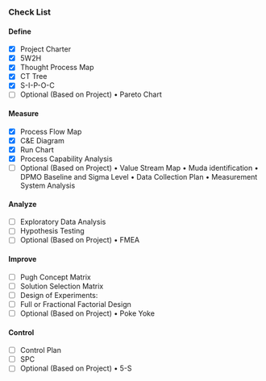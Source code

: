 ### Check List

#### Define

- [x] Project Charter
- [x] 5W2H
- [x] Thought Process Map
- [x] CT Tree
- [x] S-I-P-O-C
- [ ] Optional (Based on Project) 
• Pareto Chart

#### Measure

- [x] Process Flow Map
- [x] C&E Diagram
- [x] Run Chart
- [x] Process Capability Analysis
- [ ] Optional (Based on Project)
• Value Stream Map
• Muda identification
• DPMO Baseline and Sigma Level
• Data Collection Plan
• Measurement System Analysis

#### Analyze

- [ ] Exploratory Data Analysis
- [ ] Hypothesis Testing
- [ ] Optional (Based on Project)
• FMEA

#### Improve

- [ ] Pugh Concept Matrix
- [ ] Solution Selection Matrix
- [ ] Design of Experiments:
- [ ] Full or Fractional Factorial Design
- [ ] Optional (Based on Project)
• Poke Yoke

#### Control

- [ ] Control Plan
- [ ] SPC
- [ ] Optional (Based on Project)
• 5-S
